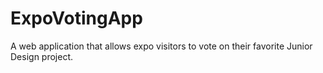 # ExpoVotingApp
A web application that allows expo visitors to vote on their favorite Junior Design project.

